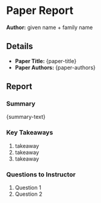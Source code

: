 # Paper Report

**Author:** given name + family name

## Details

- **Paper Title:** {paper-title}
- **Paper Authors:** {paper-authors}

## Report

### Summary

{summary-text}

### Key Takeaways

1. takeaway
2. takeaway
3. takeaway

### Questions to Instructor

1. Question 1
2. Question 2
